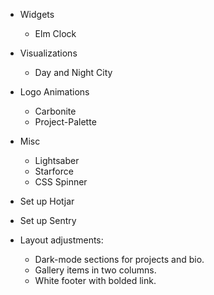 - Widgets
  - Elm Clock

- Visualizations
  - Day and Night City

- Logo Animations
  - Carbonite
  - Project-Palette

- Misc
  - Lightsaber
  - Starforce
  - CSS Spinner

- Set up Hotjar

- Set up Sentry

- Layout adjustments:
  - Dark-mode sections for projects and bio.
  - Gallery items in two columns.
  - White footer with bolded link.
